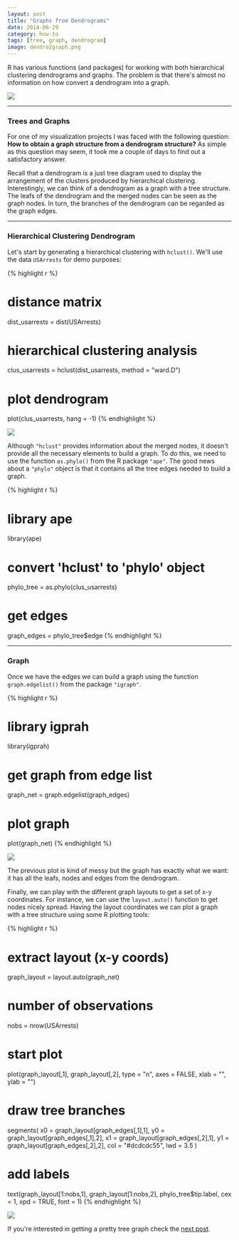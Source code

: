 ```yaml
---
layout: post
title: "Graphs from Dendrograms"
date: 2014-06-29
category: how-to
tags: [tree, graph, dendrogram]
image: dendro2graph.png
---
```


R has various functions (and packages) for working with both hierarchical clustering 
dendrograms and graphs. The problem is that there's almost no information on how 
convert a dendrogram into a graph. 

<!--more-->

![](/images/blog/dendro2graph.png)

<hr/>


### Trees and Graphs

For one of my visualization projects I was faced with the following question: 
**How to obtain a graph structure from a dendrogram structure?** As simple as this 
question may seem, it took me a couple of days to find out a satisfactory answer.

Recall that a dendrogram is a just tree diagram used to display the arrangement of the 
clusters produced by hierarchical clustering. Interestingly, we can think of a 
dendrogram as a graph with a tree structure. The leafs of the 
dendrogram and the merged nodes can be seen as the graph nodes. In turn, the 
branches of the dendrogram can be regarded as the graph edges. 

<hr/>


### Hierarchical Clustering Dendrogram

Let's start by generating a hierarchical clustering with ```hclust()```. We'll 
use the data ```USArrests``` for demo purposes:

{% highlight r %}
# distance matrix 
dist_usarrests = dist(USArrests)

# hierarchical clustering analysis
clus_usarrests = hclust(dist_usarrests, method = "ward.D")

# plot dendrogram
plot(clus_usarrests, hang = -1)
{% endhighlight %}

![](/images/blog/usarrests_dendrogram.png)


Although ```"hclust"``` provides information about the merged nodes, it doesn't provide 
all the necessary elements to build a graph. To do this, we need to use 
the function ```as.phylo()``` from the R package ```"ape"```. The good news 
about a ```"phylo"``` object is that it contains all the tree edges needed 
to build a graph.

{% highlight r %}
# library ape
library(ape)

# convert 'hclust' to 'phylo' object
phylo_tree = as.phylo(clus_usarrests)

# get edges
graph_edges = phylo_tree$edge
{% endhighlight %}

<hr/>


### Graph

Once we have the edges we can build a graph using the function ```graph.edgelist()``` 
from the package ```"igraph"```.

{% highlight r %}
# library igprah
library(igprah)

# get graph from edge list
graph_net = graph.edgelist(graph_edges)

# plot graph
plot(graph_net)
{% endhighlight %}

![](/images/blog/dendro_graph.png)

The previous plot is kind of messy but the graph has exactly what we want: it has all the 
leafs, nodes and edges from the dendrogram.


Finally, we can play with the different graph layouts to get a set of x-y 
coordinates. For instance, we can use the ```layout.auto()``` function to get 
nodes nicely spread. Having the layout coordinates we can plot a graph with 
a tree structure using some R plotting tools:

{% highlight r %}
# extract layout (x-y coords)
graph_layout = layout.auto(graph_net)

# number of observations
nobs = nrow(USArrests)

# start plot
plot(graph_layout[,1], graph_layout[,2], type = "n", axes = FALSE,
     xlab = "", ylab = "")
# draw tree branches
segments(
  x0 = graph_layout[graph_edges[,1],1], 
  y0 = graph_layout[graph_edges[,1],2],
  x1 = graph_layout[graph_edges[,2],1],
  y1 = graph_layout[graph_edges[,2],2],
  col = "#dcdcdc55", lwd = 3.5
)
# add labels
text(graph_layout[1:nobs,1], graph_layout[1:nobs,2],
     phylo_tree$tip.label, cex = 1, xpd = TRUE, font = 1)
{% endhighlight %}


![](/images/blog/dendro_tree_graph.png)


If you're interested in getting a pretty tree graph check the 
[next post](/blog/resources/2014/07/05/Pretty-tree-graph.html).